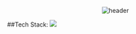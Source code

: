<div align="center">

![header](https://capsule-render.vercel.app/api?type=waving&height=175&color=02a9f7&text=asdf37846&fontAlign=80&fontAlignY=40&fontColor=ffffff&fontSize=50)
</div>
##Tech Stack:
<img src="https://img.shields.io/badge/unrealengine-0E1128?style=flat-square&logo=unrealengine&logoColor=0E1128"/>
